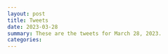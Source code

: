 ```yaml
---
layout: post
title: Tweets
date: 2023-03-28
summary: These are the tweets for March 28, 2023.
categories:
---
```


